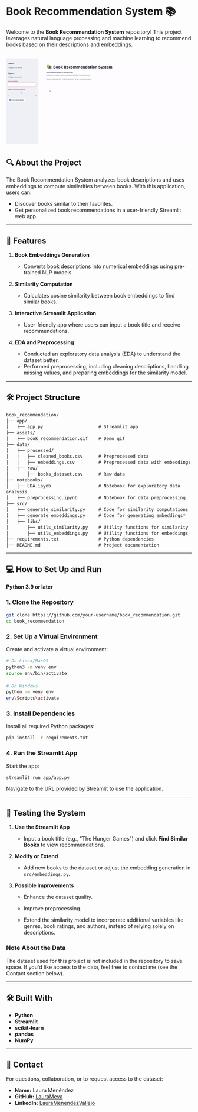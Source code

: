 # Book Recommendation System 📚

Welcome to the **Book Recommendation System** repository! This project leverages natural language processing and machine learning to recommend books based on their descriptions and embeddings.

![Book Recommendation System Demo](assets/book_recommendation.gif)
---

## 🔍 **About the Project**

The Book Recommendation System analyzes book descriptions and uses embeddings to compute similarities between books. With this application, users can:
- Discover books similar to their favorites.
- Get personalized book recommendations in a user-friendly Streamlit web app.

---

## 🚀 **Features**

1. **Book Embeddings Generation**
   - Converts book descriptions into numerical embeddings using pre-trained NLP models.

2. **Similarity Computation**
   - Calculates cosine similarity between book embeddings to find similar books.

3. **Interactive Streamlit Application**
   - User-friendly app where users can input a book title and receive recommendations.

4. **EDA and Preprocessing**
    - Conducted an exploratory data analysis (EDA) to understand the dataset better.
    - Performed preprocessing, including cleaning descriptions, handling missing values, and preparing embeddings for the similarity model.
---

## 🛠 **Project Structure**

```
book_recommendation/
├── app/
│   ├── app.py                     # Streamlit app 
├── assets/
│   ├── book_recommendation.gif    # Demo gif    
├── data/
│   ├── processed/
│   │   ├── cleaned_books.csv      # Preprocessed data
│   │   ├── embeddings.csv         # Preprocessed data with embeddings
│   ├── raw/
│       ├── books_dataset.csv      # Raw data
├── notebooks/
│   ├── EDA.ipynb                  # Notebook for exploratory data analysis
│   ├── preprocessing.ipynb        # Notebook for data preprocessing
├── src/
│   ├── generate_similarity.py     # Code for similarity computations
│   ├── generate_embeddings.py     # Code for generating embeddings*
│   ├── libs/
│       ├── utils_similarity.py    # Utility functions for similarity
│       ├── utils_embeddings.py    # Utility functions for embeddings
├── requirements.txt               # Python dependencies
├── README.md                      # Project documentation
```

---

## 💻 **How to Set Up and Run**

**Python 3.9 or later**

### **1. Clone the Repository**
```bash
git clone https://github.com/your-username/book_recommendation.git
cd book_recommendation
```

### **2. Set Up a Virtual Environment**
Create and activate a virtual environment:
```bash
# On Linux/MacOS
python3 -m venv env
source env/bin/activate

# On Windows
python -m venv env
env\Scripts\activate
```

### **3. Install Dependencies**
Install all required Python packages:
```bash
pip install -r requirements.txt
```

### **4. Run the Streamlit App**
Start the app:
```bash
streamlit run app/app.py
```

Navigate to the URL provided by Streamlit to use the application.

---

## 🧪 **Testing the System**

1. **Use the Streamlit App**
   - Input a book title (e.g., "The Hunger Games") and click **Find Similar Books** to view recommendations.

2. **Modify or Extend**
   - Add new books to the dataset or adjust the embedding generation in `src/embeddings.py`.

3. **Possible Improvements**
    - Enhance the dataset quality.

    - Improve preprocessing.

    - Extend the similarity model to incorporate additional variables like genres, book ratings, and authors, instead of relying solely on descriptions.

### **Note About the Data**
The dataset used for this project is not included in the repository to save space. If you'd like access to the data, feel free to contact me (see the Contact section below).


---

## 🛠 **Built With**

- **Python**
- **Streamlit**
- **scikit-learn**
- **pandas**
- **NumPy**

---

## 🙋 **Contact**

For questions, collaboration, or to request access to the dataset:
- **Name:** Laura Menéndez
- **GitHub:** [LauraMeva](https://github.com/LauraMeva)
- **LinkedIn:** [LauraMenendezVallejo](https://www.linkedin.com/in/lauramenendezvallejo/)
